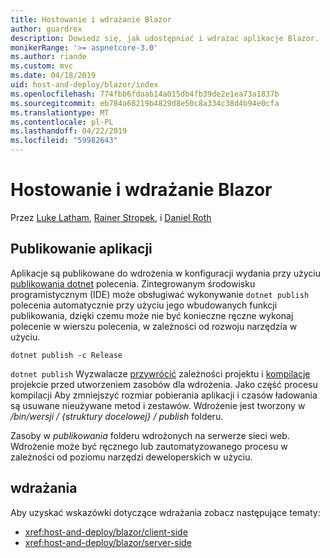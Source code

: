 ```yaml
---
title: Hostowanie i wdrażanie Blazor
author: guardrex
description: Dowiedz się, jak udostępniać i wdrażać aplikacje Blazor.
monikerRange: '>= aspnetcore-3.0'
ms.author: riande
ms.custom: mvc
ms.date: 04/18/2019
uid: host-and-deploy/blazor/index
ms.openlocfilehash: 774fbb6fdaab14a015db4fb39de2e1ea73a1837b
ms.sourcegitcommit: eb784a68219b4829d8e50c8a334c38d4b94e0cfa
ms.translationtype: MT
ms.contentlocale: pl-PL
ms.lasthandoff: 04/22/2019
ms.locfileid: "59982643"
---
```

# <a name="host-and-deploy-blazor"></a>Hostowanie i wdrażanie Blazor

Przez [Luke Latham](https://github.com/guardrex), [Rainer Stropek](https://www.timecockpit.com), i [Daniel Roth](https://github.com/danroth27)

## <a name="publish-the-app"></a>Publikowanie aplikacji

Aplikacje są publikowane do wdrożenia w konfiguracji wydania przy użyciu [publikowania dotnet](/dotnet/core/tools/dotnet-publish) polecenia. Zintegrowanym środowisku programistycznym (IDE) może obsługiwać wykonywanie `dotnet publish` polecenia automatycznie przy użyciu jego wbudowanych funkcji publikowania, dzięki czemu może nie być konieczne ręczne wykonaj polecenie w wierszu polecenia, w zależności od rozwoju narzędzia w użyciu.

```console
dotnet publish -c Release
```

`dotnet publish` Wyzwalacze [przywrócić](/dotnet/core/tools/dotnet-restore) zależności projektu i [kompilacje](/dotnet/core/tools/dotnet-build) projekcie przed utworzeniem zasobów dla wdrożenia. Jako część procesu kompilacji Aby zmniejszyć rozmiar pobierania aplikacji i czasów ładowania są usuwane nieużywane metod i zestawów. Wdrożenie jest tworzony w */bin/wersji / {struktury docelowej} / publish* folderu.

Zasoby w *publikowania* folderu wdrożonych na serwerze sieci web. Wdrożenie może być ręcznego lub zautomatyzowanego procesu w zależności od poziomu narzędzi deweloperskich w użyciu.

## <a name="deployment"></a>wdrażania

Aby uzyskać wskazówki dotyczące wdrażania zobacz następujące tematy:

* <xref:host-and-deploy/blazor/client-side>
* <xref:host-and-deploy/blazor/server-side>
